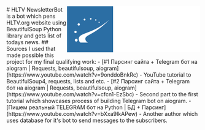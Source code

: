 <img src="README/HLTV.webp" align="right" />
# HLTV NewsletterBot is a bot which pens HLTV.org website using BeautifulSoup Python library and gets list of todays news.
## Sources I used that made possible this project for my final qualifying work:
- [#1 Парсинг сайта + Telegram бот на aiogram | Requests, beautifulsoup, aiogram](https://www.youtube.com/watch?v=9onddoBnkRc) - YouTube tutorial to BeautifulSoup4, requests, lists and etc.
- [#2 Парсинг сайта + Telegram бот на aiogram | Requests, beautifulsoup, aiogram](https://www.youtube.com/watch?v=cfcn1-EzSbc) - Second part to the first tutorial which showcases process of building Telegram bot on aiogram. 
- [Пишем реальный TELEGRAM бот на Python | БД + Парсинг](https://www.youtube.com/watch?v=bXxa9IkAPew) - Another author which uses database for it's bot to send messages to the subscribers. 
